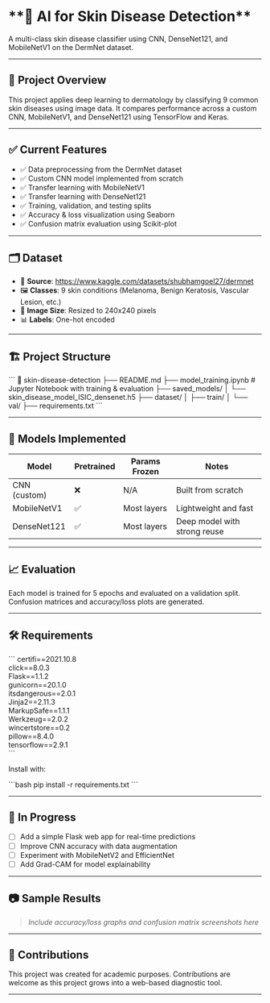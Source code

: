 <h1>**🧠 AI for Skin Disease Detection**</h1>

A multi-class skin disease classifier using CNN, DenseNet121, and MobileNetV1 on the DermNet dataset.

---

## 📌 Project Overview

This project applies deep learning to dermatology by classifying 9 common skin diseases using image data. It compares performance across a custom CNN, MobileNetV1, and DenseNet121 using TensorFlow and Keras.

---

## ✅ Current Features

- ✅ Data preprocessing from the DermNet dataset  
- ✅ Custom CNN model implemented from scratch  
- ✅ Transfer learning with MobileNetV1  
- ✅ Transfer learning with DenseNet121  
- ✅ Training, validation, and testing splits  
- ✅ Accuracy & loss visualization using Seaborn  
- ✅ Confusion matrix evaluation using Scikit-plot  

---

## 🗂️ Dataset

- 📁 **Source**: https://www.kaggle.com/datasets/shubhamgoel27/dermnet  
- 🖼️ **Classes**: 9 skin conditions (Melanoma, Benign Keratosis, Vascular Lesion, etc.)  
- 📐 **Image Size**: Resized to 240x240 pixels  
- 📊 **Labels**: One-hot encoded  

---

## 🏗️ Project Structure

\`\`\`
📁 skin-disease-detection
├── README.md
├── model_training.ipynb        # Jupyter Notebook with training & evaluation
├── saved_models/
│   └── skin_disease_model_ISIC_densenet.h5
├── dataset/
│   ├── train/
│   └── val/
├── requirements.txt
\`\`\`

---

## 🔧 Models Implemented

| Model         | Pretrained | Params Frozen | Notes                         |
|---------------|------------|----------------|-------------------------------|
| CNN (custom)  | ❌          | N/A            | Built from scratch            |
| MobileNetV1   | ✅          | Most layers    | Lightweight and fast          |
| DenseNet121   | ✅          | Most layers    | Deep model with strong reuse  |

---

## 📈 Evaluation

Each model is trained for 5 epochs and evaluated on a validation split. Confusion matrices and accuracy/loss plots are generated.

---

## 🛠 Requirements

\`\`\`
certifi==2021.10.8  
click==8.0.3  
Flask==1.1.2  
gunicorn==20.1.0  
itsdangerous==2.0.1  
Jinja2==2.11.3  
MarkupSafe==1.1.1  
Werkzeug==2.0.2  
wincertstore==0.2  
pillow==8.4.0  
tensorflow==2.9.1  
\`\`\`

Install with:

\`\`\`bash
pip install -r requirements.txt
\`\`\`

---

## 🚧 In Progress

- [ ] Add a simple Flask web app for real-time predictions  
- [ ] Improve CNN accuracy with data augmentation  
- [ ] Experiment with MobileNetV2 and EfficientNet  
- [ ] Add Grad-CAM for model explainability  

---

## 📷 Sample Results

> _Include accuracy/loss graphs and confusion matrix screenshots here_

---

## 🤝 Contributions

This project was created for academic purposes. Contributions are welcome as this project grows into a web-based diagnostic tool.

---
